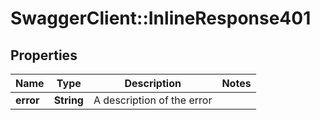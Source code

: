 # SwaggerClient::InlineResponse401

## Properties
Name | Type | Description | Notes
------------ | ------------- | ------------- | -------------
**error** | **String** | A description of the error | 

